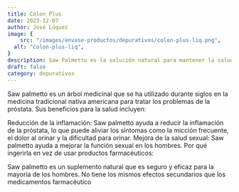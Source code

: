 ```yaml
---
title: Colon Plus
date: 2023-12-07
author: José Lúquez
image: {
 	src: "/images/envase-productos/depurativos/colon-plus-liq.png",
  alt: "colon-plus-liq",
}
description: Saw Palmetto es la solución natural para mantener la salud de la próstata
draft: false
category: depurativos
---
```


Saw palmetto es un árbol medicinal que se ha utilizado durante siglos en la medicina tradicional nativa americana para tratar los problemas de la próstata. Sus beneficios para la salud incluyen:

Reducción de la inflamación: Saw palmetto ayuda a reducir la inflamación de la próstata, lo que puede aliviar los síntomas como la micción frecuente, el dolor al orinar y la dificultad para orinar.
Mejora de la salud sexual: Saw palmetto ayuda a mejorar la función sexual en los hombres.
Por qué ingerirla en vez de usar productos farmacéuticos:

Saw palmetto es un suplemento natural que es seguro y eficaz para la mayoría de los hombres. No tiene los mismos efectos secundarios que los medicamentos farmacéutico
